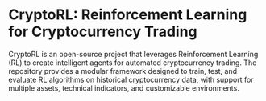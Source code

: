 # CryptoRL: Reinforcement Learning for Cryptocurrency Trading 

CryptoRL is an open-source project that leverages Reinforcement Learning (RL) to create intelligent agents for automated cryptocurrency trading. The repository provides a modular framework designed to train, test, and evaluate RL algorithms on historical cryptocurrency data, with support for multiple assets, technical indicators, and customizable environments.
